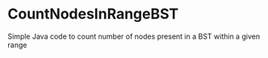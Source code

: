 # CountNodesInRangeBST
Simple Java code to count number of nodes present in a BST within a given range

